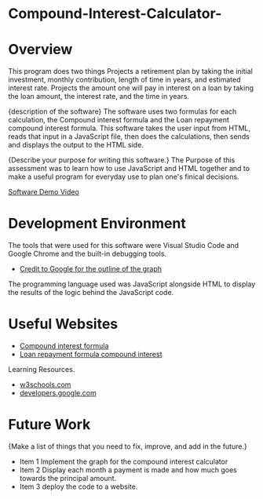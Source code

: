 # Compound-Interest-Calculator-

# Overview
This program does two things 
Projects a retirement plan by taking the initial investment, monthly contribution, length of time in years, and estimated interest rate. 
Projects the amount one will pay in interest on a loan by taking the loan amount, the interest rate, and the time in years. 

{description of the software}
The software uses two formulas for each calculation, the Compound interest formula and the Loan repayment compound interest formula. This software takes the user input from HTML, reads that input in a JavaScript file, then does the calculations, then sends and displays the output to the HTML side. 

{Describe your purpose for writing this software.}
The Purpose of this assessment was to learn how to use JavaScript and HTML together and to make a useful program for everyday use to plan one's finical decisions.

[Software Demo Video](http://youtube.link.goes.here)

# Development Environment

The tools that were used for this software were Visual Studio Code and Google Chrome and the built-in debugging tools. 
* [Credit to Google for the outline of the graph](https://developers.google.com/chart/interactive/docs/gallery/linechart)

The programming language used was JavaScript alongside HTML to display the results of the logic behind the JavaScript code.


# Useful Websites
* [Compound interest formula](https://www.google.com/search?q=compound+interest+formula&rlz=1C5CHFA_enUS987US988&oq=comp&aqs=chrome.1.69i60j69i59j69i57j35i39j69i60l4.2318j0j7&sourceid=chrome&ie=UTF-8)
* [Loan repayment formula compound interest](https://www.google.com/search?q=loan+repayment+formula+compound+interest&rlz=1C5CHFA_enUS987US988&sxsrf=ALiCzsYmBa670n8uagvnAAa2GAYdL3Xw2Q%3A1666798613181&ei=FVRZY6jbCpvgkPIPlrSCoAM&oq=loan&gs_lcp=Cgdnd3Mtd2l6EAEYADIECAAQQzIECAAQQzIKCAAQsQMQgwEQQzIQCAAQgAQQhwIQsQMQgwEQFDIECAAQQzIKCAAQsQMQgwEQQzIHCAAQsQMQQzIECAAQQzIECAAQQzIECAAQQzoHCCMQ6gIQJzoHCC4Q6gIQJzoNCC4QxwEQ0QMQ6gIQJzoECCMQJzoICAAQsQMQgwE6BQgAEJECOggILhCxAxCDAToRCC4QgAQQsQMQgwEQxwEQ0QM6BQgAEIAESgQITRgBSgQIQRgASgQIRhgAUABYsBNg8CNoAXABeACAAboBiAHiBJIBAzAuNJgBAKABAbABCsABAQ&sclient=gws-wiz)

Learning Resources.
* [w3schools.com](https://www.w3schools.com/html/default.asp)
* [developers.google.com](https://developers.google.com/chart/interactive/docs/gallery/linechart)

# Future Work

{Make a list of things that you need to fix, improve, and add in the future.}
* Item 1 Implement the graph for the compound interest calculator 
* Item 2 Display each month a payment is made and how much goes towards the principal amount.
* Item 3 deploy the code to a website.

